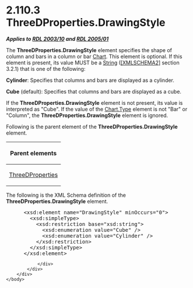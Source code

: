 <html dir="LTR" xmlns:mshelp="http://msdn.microsoft.com/mshelp" xmlns:ddue="http://ddue.schemas.microsoft.com/authoring/2003/5" xmlns:xlink="http://www.w3.org/1999/xlink" xmlns:tool="http://www.microsoft.com/tooltip">
    <head>
        <meta http-equiv="Content-Type" content="text/html; CHARSET=utf-8"></meta>
        <meta name="save" content="history"></meta>
        <title>2.110.3 ThreeDProperties.DrawingStyle</title>
        <xml>
            <mshelp:toctitle title="2.110.3 ThreeDProperties.DrawingStyle"></mshelp:toctitle>
            <mshelp:rltitle title="[MS-RDL]: ThreeDProperties.DrawingStyle"></mshelp:rltitle>
            <mshelp:keyword index="A" term="e25149ae-7bed-4a54-9386-54bc43746662"></mshelp:keyword>
            <mshelp:attr name="DCSext.ContentType" value="open specification"></mshelp:attr>
            <mshelp:attr name="AssetID" value="e25149ae-7bed-4a54-9386-54bc43746662"></mshelp:attr>
            <mshelp:attr name="TopicType" value="kbRef"></mshelp:attr>
            <mshelp:attr name="DCSext.Title" value="[MS-RDL]: ThreeDProperties.DrawingStyle" />
        </xml>
    </head>
    <body>
        <div id="header">
            <h1 class="heading">2.110.3 ThreeDProperties.DrawingStyle</h1>
        </div>
        <div id="mainSection">
            <div id="mainBody">
                <div id="allHistory" class="saveHistory"></div>
                <div id="sectionSection0" class="section" name="collapseableSection">
                    

<p><b><i>Applies to </i></b><a href="a7e2ad00-07c8-4f6d-80ab-3ad55df7b233.html"><b><i>RDL 2003/10</i></b></a><b>
<i>and </i></b><a href="3ebe2912-4958-4832-b391-cad1f5e13338.html"><b><i>RDL 2005/01</i></b></a></p>

<p>The <b>ThreeDProperties.DrawingStyle</b> element specifies
the shape of column and bars in a column or bar <a href="b0ab5524-7eb2-47a7-a4d3-230f5c8c5526.html">Chart</a>. This element is
optional. If this element is present, its value MUST be a <a href="1ed81ef3-a683-45e3-aaad-bd2bbe71bc3d.html">String</a> (<a href="https://go.microsoft.com/fwlink/?LinkId=90610">[XMLSCHEMA2]</a> section
3.2.1) that is one of the following:</p>

<p><b>Cylinder</b>: Specifies that columns and bars are
displayed as a cylinder.</p>

<p><b>Cube</b> (default): Specifies that columns and
bars are displayed as a cube.</p>

<p>If the <b>ThreeDProperties.DrawingStyle</b> element is not
present, its value is interpreted as &quot;Cube&quot;. If the value of the <a href="6d4404b0-081d-4cda-bcce-786181d740a6.html">Chart.Type</a> element is not
&quot;Bar&quot; or &quot;Column&quot;, the <b>ThreeDProperties.DrawingStyle</b>
element is ignored.</p>

<p>Following is the parent element of the <b>ThreeDProperties.DrawingStyle</b>
element.</p>

<table>
 <thead>
  <tr>
   <th>
   <p>Parent elements</p>
   </th>
  </tr>
 </thead>
 <tr>
  <td>
  <p><a href="2617763c-2b85-4f0d-9e3f-1828abb52b23.html">ThreeDProperties</a></p>
  </td>
 </tr>
</table>

<p>The following is the XML Schema definition of the <b>ThreeDProperties.DrawingStyle</b>
element.</p>

<dl>
<dd>
<div><pre> &lt;xsd:element name=&quot;DrawingStyle&quot; minOccurs=&quot;0&quot;&gt;
   &lt;xsd:simpleType&gt;
     &lt;xsd:restriction base=&quot;xsd:string&quot;&gt;
       &lt;xsd:enumeration value=&quot;Cube&quot; /&gt;
       &lt;xsd:enumeration value=&quot;Cylinder&quot; /&gt;
     &lt;/xsd:restriction&gt;
   &lt;/xsd:simpleType&gt;
 &lt;/xsd:element&gt;
</pre></div>
</dd></dl>


                </div>
            </div>
        </div>
    </body>
</html>